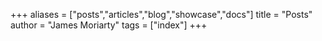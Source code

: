 +++
aliases = ["posts","articles","blog","showcase","docs"]
title = "Posts"
author = "James Moriarty"
tags = ["index"]
+++

